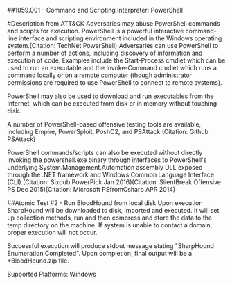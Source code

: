 ##1059.001 - Command and Scripting Interpreter: PowerShell

#Description from ATT&CK
Adversaries may abuse PowerShell commands and scripts for execution. PowerShell is a powerful interactive command-line interface and scripting environment included in the Windows operating system.(Citation: TechNet PowerShell) Adversaries can use PowerShell to perform a number of actions, including discovery of information and execution of code. Examples include the Start-Process cmdlet which can be used to run an executable and the Invoke-Command cmdlet which runs a command locally or on a remote computer (though administrator permissions are required to use PowerShell to connect to remote systems).

PowerShell may also be used to download and run executables from the Internet, which can be executed from disk or in memory without touching disk.

A number of PowerShell-based offensive testing tools are available, including Empire, PowerSploit, PoshC2, and PSAttack.(Citation: Github PSAttack)

PowerShell commands/scripts can also be executed without directly invoking the powershell.exe binary through interfaces to PowerShell's underlying System.Management.Automation assembly DLL exposed through the .NET framework and Windows Common Language Interface (CLI).(Citation: Sixdub PowerPick Jan 2016)(Citation: SilentBreak Offensive PS Dec 2015)(Citation: Microsoft PSfromCsharp APR 2014)


##Atomic Test #2 - Run BloodHound from local disk
Upon execution SharpHound will be downloaded to disk, imported and executed. It will set up collection methods, run and then compress and store the data to the temp directory on the machine. If system is unable to contact a domain, proper execution will not occur.

Successful execution will produce stdout message stating "SharpHound Enumeration Completed". Upon completion, final output will be a *BloodHound.zip file.

Supported Platforms: Windows
